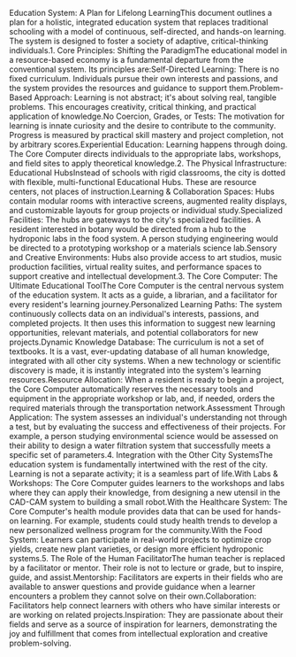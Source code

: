 Education System: A Plan for Lifelong LearningThis document outlines a plan for a holistic, integrated education system that replaces traditional schooling with a model of continuous, self-directed, and hands-on learning. The system is designed to foster a society of adaptive, critical-thinking individuals.1. Core Principles: Shifting the ParadigmThe educational model in a resource-based economy is a fundamental departure from the conventional system. Its principles are:Self-Directed Learning: There is no fixed curriculum. Individuals pursue their own interests and passions, and the system provides the resources and guidance to support them.Problem-Based Approach: Learning is not abstract; it's about solving real, tangible problems. This encourages creativity, critical thinking, and practical application of knowledge.No Coercion, Grades, or Tests: The motivation for learning is innate curiosity and the desire to contribute to the community. Progress is measured by practical skill mastery and project completion, not by arbitrary scores.Experiential Education: Learning happens through doing. The Core Computer directs individuals to the appropriate labs, workshops, and field sites to apply theoretical knowledge.2. The Physical Infrastructure: Educational HubsInstead of schools with rigid classrooms, the city is dotted with flexible, multi-functional Educational Hubs. These are resource centers, not places of instruction.Learning & Collaboration Spaces: Hubs contain modular rooms with interactive screens, augmented reality displays, and customizable layouts for group projects or individual study.Specialized Facilities: The hubs are gateways to the city's specialized facilities. A resident interested in botany would be directed from a hub to the hydroponic labs in the food system. A person studying engineering would be directed to a prototyping workshop or a materials science lab.Sensory and Creative Environments: Hubs also provide access to art studios, music production facilities, virtual reality suites, and performance spaces to support creative and intellectual development.3. The Core Computer: The Ultimate Educational ToolThe Core Computer is the central nervous system of the education system. It acts as a guide, a librarian, and a facilitator for every resident's learning journey.Personalized Learning Paths: The system continuously collects data on an individual's interests, passions, and completed projects. It then uses this information to suggest new learning opportunities, relevant materials, and potential collaborators for new projects.Dynamic Knowledge Database: The curriculum is not a set of textbooks. It is a vast, ever-updating database of all human knowledge, integrated with all other city systems. When a new technology or scientific discovery is made, it is instantly integrated into the system's learning resources.Resource Allocation: When a resident is ready to begin a project, the Core Computer automatically reserves the necessary tools and equipment in the appropriate workshop or lab, and, if needed, orders the required materials through the transportation network.Assessment Through Application: The system assesses an individual's understanding not through a test, but by evaluating the success and effectiveness of their projects. For example, a person studying environmental science would be assessed on their ability to design a water filtration system that successfully meets a specific set of parameters.4. Integration with the Other City SystemsThe education system is fundamentally intertwined with the rest of the city. Learning is not a separate activity; it is a seamless part of life.With Labs & Workshops: The Core Computer guides learners to the workshops and labs where they can apply their knowledge, from designing a new utensil in the CAD-CAM system to building a small robot.With the Healthcare System: The Core Computer's health module provides data that can be used for hands-on learning. For example, students could study health trends to develop a new personalized wellness program for the community.With the Food System: Learners can participate in real-world projects to optimize crop yields, create new plant varieties, or design more efficient hydroponic systems.5. The Role of the Human FacilitatorThe human teacher is replaced by a facilitator or mentor. Their role is not to lecture or grade, but to inspire, guide, and assist.Mentorship: Facilitators are experts in their fields who are available to answer questions and provide guidance when a learner encounters a problem they cannot solve on their own.Collaboration: Facilitators help connect learners with others who have similar interests or are working on related projects.Inspiration: They are passionate about their fields and serve as a source of inspiration for learners, demonstrating the joy and fulfillment that comes from intellectual exploration and creative problem-solving.
